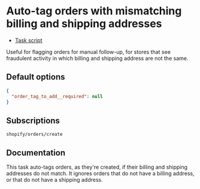 # Auto-tag orders with mismatching billing and shipping addresses

* [Task script](./script.liquid)

Useful for flagging orders for manual follow-up, for stores that see fraudulent activity in which billing and shipping address are not the same.

## Default options

```json
{
  "order_tag_to_add__required": null
}
```

## Subscriptions

```liquid
shopify/orders/create
```

## Documentation

This task auto-tags orders, as they're created, if their billing and shipping addresses do not match. It ignores orders that do not have a billing address, or that do not have a shipping address.